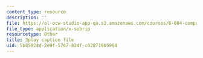 ```yaml
---
content_type: resource
description: ''
file: https://ol-ocw-studio-app-qa.s3.amazonaws.com/courses/6-004-computation-structures-spring-2017/5b85924d2e9f5747824fc028719b5994_v-5w8ZDIa4w.vtt
file_type: application/x-subrip
resourcetype: Other
title: 3play caption file
uid: 5b85924d-2e9f-5747-824f-c028719b5994
---
```

